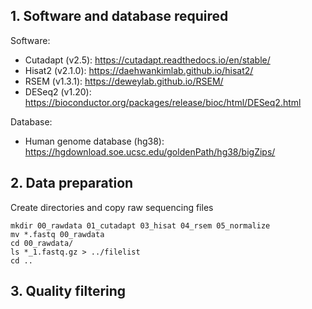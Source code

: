## 1. Software and database required

Software:

- Cutadapt (v2.5): https://cutadapt.readthedocs.io/en/stable/
- Hisat2 (v2.1.0): https://daehwankimlab.github.io/hisat2/
- RSEM (v1.3.1): https://deweylab.github.io/RSEM/
- DESeq2 (v1.20): https://bioconductor.org/packages/release/bioc/html/DESeq2.html

Database:

- Human genome database (hg38): https://hgdownload.soe.ucsc.edu/goldenPath/hg38/bigZips/

## 2. Data preparation

Create directories and copy raw sequencing files

```shell
mkdir 00_rawdata 01_cutadapt 03_hisat 04_rsem 05_normalize
mv *.fastq 00_rawdata
cd 00_rawdata/
ls *_1.fastq.gz > ../filelist
cd ..
```

## 3. Quality filtering
